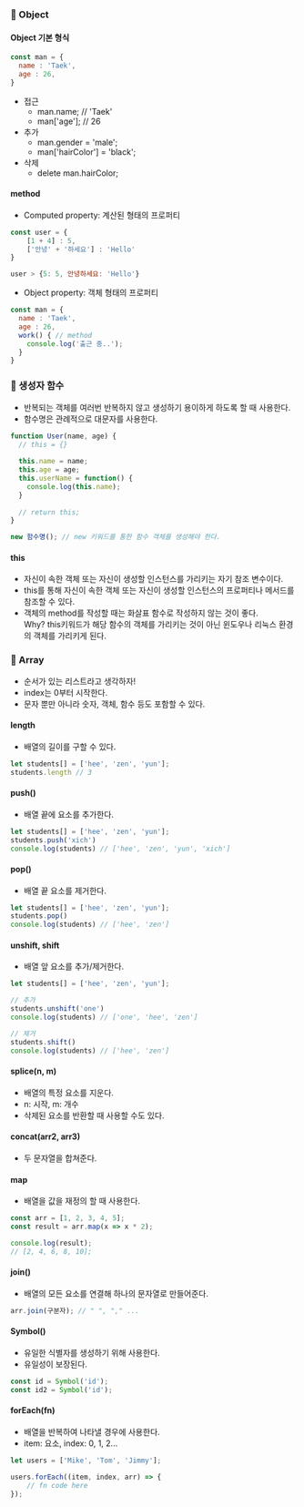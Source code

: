 ### 📑 Object

#### Object 기본 형식

```javascript
const man = {
  name : 'Taek',
  age : 26,
}
```

* 접근
    * man.name; // 'Taek'
    * man['age']; // 26
* 추가
    * man.gender = 'male';
    * man['hairColor'] = 'black';
* 삭제
    * delete man.hairColor;

#### method 

* Computed property: 계산된 형태의 프로퍼티

```javascript
const user = {
    [1 + 4] : 5,
    ['안녕' + '하세요'] : 'Hello'
}

user > {5: 5, 안녕하세요: 'Hello'}
```

* Object property: 객체 형태의 프로퍼티

```javascript
const man = {
  name : 'Taek',
  age : 26,
  work() { // method
    console.log('출근 중..'); 
  }
}
```

### 📑 생성자 함수

* 반복되는 객체를 여러번 반복하지 않고 생성하기 용이하게 하도록 할 때 사용한다.
* 함수명은 관례적으로 대문자를 사용한다.

```javascript
function User(name, age) {
  // this = {}
  
  this.name = name;
  this.age = age;
  this.userName = function() {
    console.log(this.name); 
  }
  
  // return this;
}

new 함수명(); // new 키워드를 통한 함수 객체를 생성해야 한다.
```



#### this

* 자신이 속한 객체 또는 자신이 생성할 인스턴스를 가리키는 자기 참조 변수이다.
* this를 통해 자신이 속한 객체 또는 자신이 생성할 인스턴스의 프로퍼티나 메서드를 참조할 수 있다.
* 객체의 method를 작성할 때는 화살표 함수로 작성하지 않는 것이 좋다.<br>Why? this키워드가 해당 함수의 객체를 가리키는 것이 아닌 윈도우나 리눅스 환경의 객체를 가리키게 된다.

### 📑 Array

* 순서가 있는 리스트라고 생각하자!
* index는 0부터 시작한다.
* 문자 뿐만 아니라 숫자, 객체, 함수 등도 포함할 수 있다.

#### length

* 배열의 길이를 구할 수 있다.

```javascript
let students[] = ['hee', 'zen', 'yun']; 
students.length // 3
``` 

#### push()

* 배열 끝에 요소를 추가한다.

```javascript
let students[] = ['hee', 'zen', 'yun']; 
students.push('xich') 
console.log(students) // ['hee', 'zen', 'yun', 'xich']
``` 

#### pop()

* 배열 끝 요소를 제거한다.

```javascript
let students[] = ['hee', 'zen', 'yun']; 
students.pop()
console.log(students) // ['hee', 'zen']
``` 

#### unshift, shift

* 배열 앞 요소를 추가/제거한다.

```javascript
let students[] = ['hee', 'zen', 'yun']; 

// 추가
students.unshift('one')
console.log(students) // ['one', 'hee', 'zen']

// 제거
students.shift()
console.log(students) // ['hee', 'zen']
``` 

#### splice(n, m)

* 배열의 특정 요소를 지운다.
* n: 시작, m: 개수
* 삭제된 요소를 반환할 때 사용할 수도 있다.

#### concat(arr2, arr3)

* 두 문자열을 합쳐준다.

#### map

* 배열을 값을 재정의 할 때 사용한다.

```javascript
const arr = [1, 2, 3, 4, 5];
const result = arr.map(x => x * 2);

console.log(result);
// [2, 4, 6, 8, 10];
```

#### join()

* 배열의 모든 요소를 연결해 하나의 문자열로 만들어준다.

```javascript
arr.join(구분자); // " ", "," ...
```

#### Symbol()

* 유일한 식별자를 생성하기 위해 사용한다.
* 유일성이 보장된다.


```javascript
const id = Symbol('id');
const id2 = Symbol('id');
```

#### forEach(fn)

* 배열을 반복하여 나타낼 경우에 사용한다.
* item: 요소, index: 0, 1, 2...

```javascript
let users = ['Mike', 'Tom', 'Jimmy'];

users.forEach((item, index, arr) => {
    // fn code here
});
```

